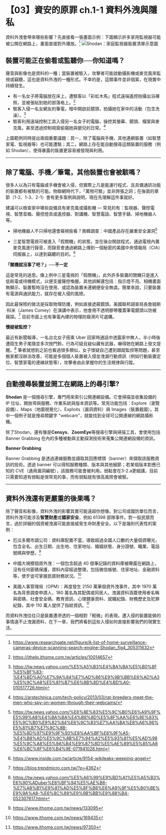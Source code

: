 # 【03】資安的原罪 ch.1-1 資料外洩與隱私

資料外洩會帶來哪些影響？先直接看一張畫面示例：下圖顯示許多家用監視器可能被公開在網路上，畫面直接對外播放。[^6]
![Shodan：家庭監視器裝置清單示意圖](https://www.researchgate.net/publication/305311632/figure/fig4/AS:457311299870720@1486042918098/A-list-of-home-surveillance-cameras-device-scanning-search-engine-Shodan.png)

## 裝置可能正在偷看或監聽你──你知道嗎？

聲音與影像也是資料的一種；當裝置被駭入，攻擊者可能啟動攝影機或麥克風來監視或竊聽，這也是資料外洩的一種形式。不幸的是，這類事件並非個案，在現實中持續發生。

* 有一名女子將電腦放在床上，遭駭客以「彩虹木馬」程式遠端遙控拍攝出浴裸照，並被張貼到她的部落格上。[^12]
* 駭客入侵一名女網友的筆電，暗中開啟前鏡頭，拍攝她在家中的活動（包含洗澡）。[^13]
* 駭客利用遠端控制工具入侵另一名女子的電腦，操控其螢幕、鏡頭、檔案與麥克風，甚至透過控制視窗偷窺她與嬰兒的日常。[^10]

上圖範例同時提出兩個重要議題：其一，除了電腦與手機，其他連網裝置（如智慧家電、監視器等）也可能遭駭；其二，網路上存在能自動搜尋這類裝置的服務（例如 Shodan），使得暴露的裝置更容易被發現與利用。

---

## 除了電腦、手機／筆電，其他裝置也會被駭嗎？

很多人以為只有電腦或手機會被入侵，但實際上凡是能運行程式、且具備通訊功能的裝置都有被駭的可能。物聯網時代下，「萬物可駭」並非誇張之詞；在後面的章節（1-2、1-3、2-1）會有更多案例與說明，現在先理解這件事就好。

建議可以檢查家中哪些設備具有麥克風或攝影機 — 常見的有：監視器、聲控電視、智慧音箱、聲控燈具或遙控器、對講機、智慧電話、智慧手錶、掃地機器人等。

- 掃地機器人不只掃地還會窺視偷看？南韓調查：中國產品存在嚴重安全漏洞[^5]

- 三星智慧電視可被進入「假關機」的狀態，並在後台開啟程式，通過電視內置麥克風進行錄音，而錄音會通過網路上傳到一個秘密的美國中央情報局（CIA）伺服器上，以達到竊聽的目的。[^7]

**「關機就沒事了吧？」──不一定**

這是常見的迷思。像上例中三星電視的「假關機」，此外許多裝置的關機只是進入低耗電或待機模式，以便支援聲控喚醒。其他誤解還包括：指示燈不亮、相機畫面無顯示、裝置暫時沒在使用、或認為裝置未連網便安全無虞。簡單來說，只要裝置有電源與通訊能力，就存在被入侵的風險。

因此最保險的做法是採取物理防護，例如直接遮蔽鏡頭。美國聯邦調查局長詹姆斯·科米（James Comey）在演講中表示，他會用不透明膠帶覆蓋筆電鏡頭以防被窺探。[^11] 目前市面上也有筆電內建的物理防窺滑片可選購。

**懷疑被監控？**

最近有新聞報導，一名台北女子搭乘 Uber 回家時通話中透露家中無人，半小時後遭陌生男子尾隨並多次按門鈴，行為可疑且疑似藏有武器，嚇得她在網路上發文提醒。[^14] 筆者就想到之前也看過很多類似，女子懷疑自己遭到跟蹤監控等問題，甚至搬家都沒辦法改善，可能是多個個人裝置被入侵並洩漏行動資訊（例如行動裝置定位、智慧家電的連線狀態等），攻擊者由此掌握你的生活規律與行蹤。

---

## 自動搜尋裝置並開工在網路上的尋引擎?

**Shodan** 是一個搜尋引擎，專門用來索引公開連網設備。它會掃描並收集設備的 IP 位址、開放埠與服務、作業系統與版本資訊等。常見功能包括：Explore（瀏覽設備）、Maps（地圖視覺化）、Exploits（漏洞資料）與 Images（裝置截圖）。其中一個例子就是搜尋關鍵字 "webcam"，就能找到全球可公開連線的網路攝影機。

除了Shodan，還有像是**Censys**、**ZoomEye**等搜尋引擎與掃描工具，會使用包括 Banner Grabbing 在內的多種被動與主動探測技術來蒐集公開連網設備的資訊。

**Banner Grabbing**

Banner Grabbing 是透過連線服務並讀取其回應標頭（banner）來擷取該服務資訊的技術。透過 banner 可以得知服務種類、版本與其他細節；若某個版本對應已知的 CVE（通用漏洞編號），該服務可能會被利用。弱點會在3-2.a更細講，目前只需要知道有弱點是很常見的事，而有弱點就有很高風險會被駭。

---

## 資料外洩還有更嚴重的後果嗎？

除了聲音和影像，資料外洩的影響其實可能遠超你想像。對公司或國防單位而言，資料外洩可能涉及**智慧財產**或**國家安全**，例如 61398 部隊事件。對一般民眾而言，過於詳細的個資被洩漏可能直接威脅生命財產安全。以下是幾則代表性的案例：

- 厄瓜多爾市調公司：資料庫配置不當，導致超過全國人口數的大量個資曝光，包含全名、出生日期、出生地、住家地址、婚姻狀態、身分證號、職業、電話號碼與學歷。[^9]

- 中國大規模個資外洩：一個包含超過 40 億筆記錄的資料庫被曝露在網路上，沒有任何密碼保護，資料內容經過整理，包括微信帳號、住家地址、金融資料等，使歹徒可掌握民眾財務狀況。[^4]

- 美國人事管理局（OPM）：再度發生 2150 萬筆個資外洩事件，其中 1970 萬名為背景調查申請人，180 萬名為其配偶或同居人。洩漏資料涵蓋使用者名稱與密碼、社會安全碼、教育資訊、心理健康資料、就職紀錄、財務歷史及犯罪紀錄，其中 110 萬人提供了指紋資訊。[^15]

而資料外洩往往只是裝置遭滲透的一個相對「輕微」的表現。遭入侵的裝置能做的事情遠不止洩漏資料，在下一章，我們將看到這些入侵如何直接影響我們的現實生活。


[^6]: https://www.researchgate.net/figure/A-list-of-home-surveillance-cameras-device-scanning-search-engine-Shodan_fig4_305311632
[^1]: http://www.insecam.org/
[^13]: https://tw.news.yahoo.com/%E5%A5%B3%E4%BA%BA%E5%B0%8F%E5%BF%83-%E4%BD%A0%E7%9A%84%E7%AD%86%E9%9B%BB%E6%AD%A3%E5%9C%A8%E5%81%B7%E6%8B%8D%E4%BD%A0-010517726.html
[^2]: https://www.shodan.io/
[^3]: https://censys.com/
[^4]: https://www.ithome.com.tw/news/169435
[^5]: https://tw.news.yahoo.com/%E6%8E%83%E5%9C%B0%E6%A9%9F%E5%99%A8%E4%BA%BA%E4%B8%8D%E5%8F%AA%E6%8E%83%E5%9C%B0%E9%82%84%E6%9C%83%E7%AA%BA%E8%A6%96%E5%81%B7%E7%9C%8B-%E5%8D%97%E9%9F%93%E8%AA%BF%E6%9F%A5-%E4%B8%AD%E5%9C%8B%E7%94%A2%E5%93%81%E5%AD%98%E5%9C%A8%E5%9A%B4%E9%87%8D%E5%AE%89%E5%85%A8%E6%BC%8F%E6%B4%9E-071941026.html
[^7]: https://www.inside.com.tw/article/9154-wikileaks-weeping-angel
[^8]: https://www.youtube.com/watch?v=hUcZv926eig
[^9]: https://www.ithome.com.tw/news/133095
[^10]: https://arstechnica.com/tech-policy/2013/03/rat-breeders-meet-the-men-who-spy-on-women-through-their-webcams/
[^11]: https://blog.trendmicro.com.tw/?p=4362
[^12]: https://ithelp.ithome.com.tw/articles/10014657
[^14]: https://tw.news.yahoo.com/%E5%A6%99%E9%BD%A1%E5%A5%B3%E6%90%ADuber%E8%BF%94%E5%AE%B6-%E7%A8%B1%E9%81%AD%E5%8F%B8%E6%A9%9F%E5%B0%BE%E9%9A%A8-%E6%8C%89%E9%9B%BB%E9%88%B4-052307617.html
[^15]: https://www.ithome.com.tw/news/97350

